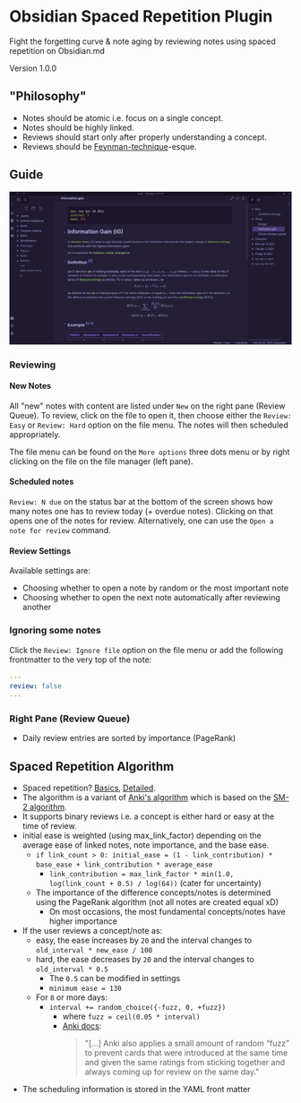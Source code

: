 # Obsidian Spaced Repetition Plugin

Fight the forgetting curve & note aging by reviewing notes using spaced repetition on Obsidian.md 

Version 1.0.0

## "Philosophy"

- Notes should be atomic i.e. focus on a single concept.
- Notes should be highly linked.
- Reviews should start only after properly understanding a concept.
- Reviews should be [Feynman-technique](https://fs.blog/2021/02/feynman-learning-technique/)-esque.

## Guide

![Sample screenshot](assets/screenshot.png)

### Reviewing

#### New Notes

All "new" notes with content are listed under `New` on the right pane (Review Queue). To review, click on the file to open it, then choose either the `Review: Easy` or `Review: Hard` option on the file menu. The notes will then scheduled appropriately.

The file menu can be found on the `More options` three dots menu or by right clicking on the file on the file manager (left pane).

#### Scheduled notes

`Review: N due` on the status bar at the bottom of the screen shows how many notes one has to review today (+ overdue notes). Clicking on that opens one of the notes for review. Alternatively, one can use the `Open a note for review` command.

#### Review Settings

Available settings are:
- Choosing whether to open a note by random or the most important note
- Choosing whether to open the next note automatically after reviewing another

### Ignoring some notes

Click the `Review: Ignore file` option on the file menu or add the following frontmatter to the very top of the note:
```yaml
---
review: false
---
```

### Right Pane (Review Queue)

- Daily review entries are sorted by importance (PageRank)

## Spaced Repetition Algorithm

- Spaced repetition? [Basics](https://ncase.me/remember/), [Detailed](https://www.gwern.net/Spaced-repetition).
- The algorithm is a variant of [Anki's algorithm](https://faqs.ankiweb.net/what-spaced-repetition-algorithm.html) which is based on the [SM-2 algorithm](https://www.supermemo.com/en/archives1990-2015/english/ol/sm2).
- It supports binary reviews i.e. a concept is either hard or easy at the time of review.
- initial ease is weighted (using max_link_factor) depending on the average ease of linked notes, note importance, and the base ease.
  - `if link_count > 0: initial_ease = (1 - link_contribution) * base_ease + link_contribution * average_ease`
    - `link_contribution = max_link_factor * min(1.0, log(link_count + 0.5) / log(64))` (cater for uncertainty)
  - The importance of the difference concepts/notes is determined using the PageRank algorithm (not all notes are created equal xD)
    - On most occasions, the most fundamental concepts/notes have higher importance
- If the user reviews a concept/note as:
  - easy, the ease increases by `20` and the interval changes to `old_interval * new_ease / 100`
  - hard, the ease decreases by `20` and the interval changes to `old_interval * 0.5`
    - The `0.5` can be modified in settings
    - `minimum ease = 130`
  - For `8` or more days:
    - `interval += random_choice({-fuzz, 0, +fuzz})`
      - where `fuzz = ceil(0.05 * interval)`
      - [Anki docs](https://faqs.ankiweb.net/what-spaced-repetition-algorithm.html):
        > "[...] Anki also applies a small amount of random “fuzz” to prevent cards that were introduced at the same time and given the same ratings from sticking together and always coming up for review on the same day."
- The scheduling information is stored in the YAML front matter
